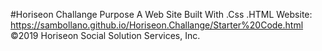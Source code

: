 #Horiseon Challange
Purpose
A Web Site
Built With
.Css
.HTML
Website:
https://sambollano.github.io/Horiseon.Challange/Starter%20Code.html
©️2019 Horiseon Social Solution Services, Inc.